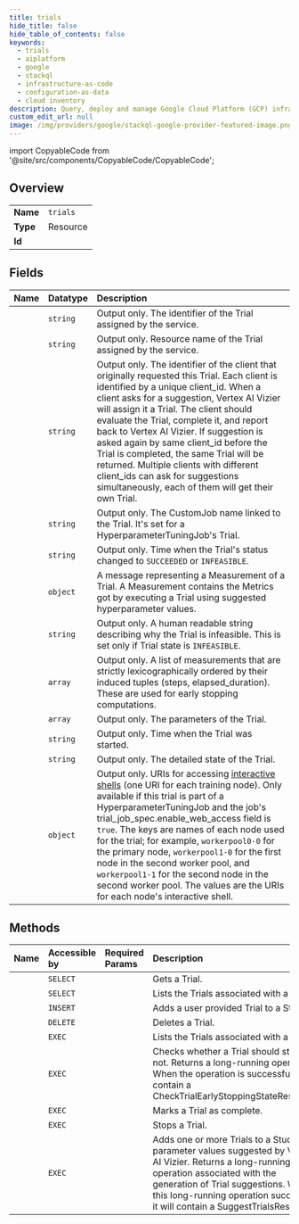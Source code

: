 ```yaml
---
title: trials
hide_title: false
hide_table_of_contents: false
keywords:
  - trials
  - aiplatform
  - google    
  - stackql
  - infrastructure-as-code
  - configuration-as-data
  - cloud inventory
description: Query, deploy and manage Google Cloud Platform (GCP) infrastructure and resources using SQL
custom_edit_url: null
image: /img/providers/google/stackql-google-provider-featured-image.png
---
```


import CopyableCode from '@site/src/components/CopyableCode/CopyableCode';




## Overview
<table><tbody>
<tr><td><b>Name</b></td><td><code>trials</code></td></tr>
<tr><td><b>Type</b></td><td>Resource</td></tr>
<tr><td><b>Id</b></td><td><CopyableCode code="google.aiplatform.trials" /></td></tr>
</tbody></table>

## Fields
| Name | Datatype | Description |
|:-----|:---------|:------------|
| <CopyableCode code="id" /> | `string` | Output only. The identifier of the Trial assigned by the service. |
| <CopyableCode code="name" /> | `string` | Output only. Resource name of the Trial assigned by the service. |
| <CopyableCode code="clientId" /> | `string` | Output only. The identifier of the client that originally requested this Trial. Each client is identified by a unique client_id. When a client asks for a suggestion, Vertex AI Vizier will assign it a Trial. The client should evaluate the Trial, complete it, and report back to Vertex AI Vizier. If suggestion is asked again by same client_id before the Trial is completed, the same Trial will be returned. Multiple clients with different client_ids can ask for suggestions simultaneously, each of them will get their own Trial. |
| <CopyableCode code="customJob" /> | `string` | Output only. The CustomJob name linked to the Trial. It's set for a HyperparameterTuningJob's Trial. |
| <CopyableCode code="endTime" /> | `string` | Output only. Time when the Trial's status changed to `SUCCEEDED` or `INFEASIBLE`. |
| <CopyableCode code="finalMeasurement" /> | `object` | A message representing a Measurement of a Trial. A Measurement contains the Metrics got by executing a Trial using suggested hyperparameter values. |
| <CopyableCode code="infeasibleReason" /> | `string` | Output only. A human readable string describing why the Trial is infeasible. This is set only if Trial state is `INFEASIBLE`. |
| <CopyableCode code="measurements" /> | `array` | Output only. A list of measurements that are strictly lexicographically ordered by their induced tuples (steps, elapsed_duration). These are used for early stopping computations. |
| <CopyableCode code="parameters" /> | `array` | Output only. The parameters of the Trial. |
| <CopyableCode code="startTime" /> | `string` | Output only. Time when the Trial was started. |
| <CopyableCode code="state" /> | `string` | Output only. The detailed state of the Trial. |
| <CopyableCode code="webAccessUris" /> | `object` | Output only. URIs for accessing [interactive shells](https://cloud.google.com/vertex-ai/docs/training/monitor-debug-interactive-shell) (one URI for each training node). Only available if this trial is part of a HyperparameterTuningJob and the job's trial_job_spec.enable_web_access field is `true`. The keys are names of each node used for the trial; for example, `workerpool0-0` for the primary node, `workerpool1-0` for the first node in the second worker pool, and `workerpool1-1` for the second node in the second worker pool. The values are the URIs for each node's interactive shell. |
## Methods
| Name | Accessible by | Required Params | Description |
|:-----|:--------------|:----------------|:------------|
| <CopyableCode code="get" /> | `SELECT` | <CopyableCode code="locationsId, projectsId, studiesId, trialsId" /> | Gets a Trial. |
| <CopyableCode code="list" /> | `SELECT` | <CopyableCode code="locationsId, projectsId, studiesId" /> | Lists the Trials associated with a Study. |
| <CopyableCode code="create" /> | `INSERT` | <CopyableCode code="locationsId, projectsId, studiesId" /> | Adds a user provided Trial to a Study. |
| <CopyableCode code="delete" /> | `DELETE` | <CopyableCode code="locationsId, projectsId, studiesId, trialsId" /> | Deletes a Trial. |
| <CopyableCode code="_list" /> | `EXEC` | <CopyableCode code="locationsId, projectsId, studiesId" /> | Lists the Trials associated with a Study. |
| <CopyableCode code="check_trial_early_stopping_state" /> | `EXEC` | <CopyableCode code="locationsId, projectsId, studiesId, trialsId" /> | Checks whether a Trial should stop or not. Returns a long-running operation. When the operation is successful, it will contain a CheckTrialEarlyStoppingStateResponse. |
| <CopyableCode code="complete" /> | `EXEC` | <CopyableCode code="locationsId, projectsId, studiesId, trialsId" /> | Marks a Trial as complete. |
| <CopyableCode code="stop" /> | `EXEC` | <CopyableCode code="locationsId, projectsId, studiesId, trialsId" /> | Stops a Trial. |
| <CopyableCode code="suggest" /> | `EXEC` | <CopyableCode code="locationsId, projectsId, studiesId" /> | Adds one or more Trials to a Study, with parameter values suggested by Vertex AI Vizier. Returns a long-running operation associated with the generation of Trial suggestions. When this long-running operation succeeds, it will contain a SuggestTrialsResponse. |

